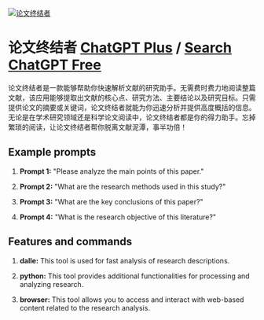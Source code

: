 
[![论文终结者](https://files.oaiusercontent.com/file-xPoVBJM5OdgA1KdE6sR1bUVn?se=2123-10-17T07%3A14%3A37Z&sp=r&sv=2021-08-06&sr=b&rscc=max-age%3D31536000%2C%20immutable&rscd=attachment%3B%20filename%3D70379873-ef59-4729-b163-40fc7c827273.png&sig=/0XbIzntWwVIVH3TP/zG96J4FJJS2OBhC8vcJHbkUVM%3D)](https://chat.openai.com/g/g-903lm9l5h-lun-wen-zhong-jie-zhe)

# 论文终结者 [ChatGPT Plus](https://chat.openai.com/g/g-903lm9l5h-lun-wen-zhong-jie-zhe) / [Search ChatGPT Free](https://gptcall.net/index.html#/?search=%E8%AE%BA%E6%96%87%E7%BB%88%E7%BB%93%E8%80%85)

论文终结者是一款能够帮助你快速解析文献的研究助手。无需费时费力地阅读整篇文献，该应用能够提取出文献的核心点、研究方法、主要结论以及研究目标。只需提供论文的摘要或关键词，论文终结者就能为你迅速分析并提供高度概括的信息。无论是在学术研究领域还是科学论文阅读中，论文终结者都是你的得力助手。忘掉繁琐的阅读，让论文终结者帮你脱离文献泥潭，事半功倍！

## Example prompts

1. **Prompt 1:** "Please analyze the main points of this paper."

2. **Prompt 2:** "What are the research methods used in this study?"

3. **Prompt 3:** "What are the key conclusions of this paper?"

4. **Prompt 4:** "What is the research objective of this literature?"

## Features and commands

1. **dalle:** This tool is used for fast analysis of research descriptions.

2. **python:** This tool provides additional functionalities for processing and analyzing research.

3. **browser:** This tool allows you to access and interact with web-based content related to the research analysis.


